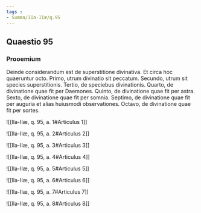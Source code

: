 ```yaml
---
tags : 
- Summa/IIa-IIæ/q.95
---
```


## Quaestio 95

### Prooemium

Deinde considerandum est de superstitione divinativa. Et circa hoc quaeruntur octo. Primo, utrum divinatio sit peccatum. Secundo, utrum sit species superstitionis. Tertio, de speciebus divinationis. Quarto, de divinatione quae fit per Daemones. Quinto, de divinatione quae fit per astra. Sexto, de divinatione quae fit per somnia. Septimo, de divinatione quae fit per auguria et alias huiusmodi observationes. Octavo, de divinatione quae fit per sortes.

![[IIa-IIæ, q. 95, a. 1#Articulus 1]]

![[IIa-IIæ, q. 95, a. 2#Articulus 2]]

![[IIa-IIæ, q. 95, a. 3#Articulus 3]]

![[IIa-IIæ, q. 95, a. 4#Articulus 4]]

![[IIa-IIæ, q. 95, a. 5#Articulus 5]]

![[IIa-IIæ, q. 95, a. 6#Articulus 6]]

![[IIa-IIæ, q. 95, a. 7#Articulus 7]]

![[IIa-IIæ, q. 95, a. 8#Articulus 8]]

